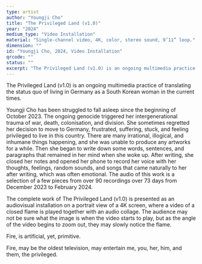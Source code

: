 ```yaml
---
type: artist
author: "Youngji Cho"
title: "The Privileged Land (v1.0)"
year: "2024"
medium_type: "Video Installation"
material: "Single-channel video, 4K, color, stereo sound, 9’11” loop."
dimension: ""
id: "Youngji Cho, 2024, Video Installation"
qrcode: ""
status: ""
excerpt: "The Privileged Land (v1.0) is an ongoing multimedia practice of translating the status quo of living in Germany as a South Korean woman in the current times.Youngji Cho has been struggled to fall asleep since the beginning of October 2023. The ongoing genocide triggered her intergenerational trauma of war, death, colonisation, and division. She sometimes regretted her decision to move to Germany, frustrated, suffering, stuck, and feeling privileged to live in this country..."
---
```

The Privileged Land (v1.0) is an ongoing multimedia practice of translating the status quo of living in Germany as a South Korean woman in the current times.

Youngji Cho has been struggled to fall asleep since the beginning of October 2023. The ongoing genocide triggered her intergenerational trauma of war, death, colonisation, and division. She sometimes regretted her decision to move to Germany, frustrated, suffering, stuck, and feeling privileged to live in this country. There are many irrational, illogical, and inhumane things happening, and she was unable to produce any artworks for a while. Then she began to write down some words, sentences, and paragraphs that remained in her mind when she woke up. After writing, she closed her notes and opened her phone to record her voice with her thoughts, feelings, random sounds, and songs that came naturally to her after writing, which was often emotional. The audio of this work is a selection of a few pieces from over 90 recordings over 73 days from December 2023 to February 2024.

The complete work of The Privileged Land (v1.0) is presented as an audiovisual installation on a portrait view of a 4K screen, where a video of a closed flame is played together with an audio collage. The audience may not be sure what the image is when the video starts to play, but as the angle of the video begins to zoom out, they may slowly notice the flame.

Fire, is artificial, yet, primitive.

Fire, may be the oldest television, may entertain me, you, her, him, and them, the privileged.
